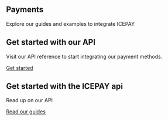## Payments

Explore our guides and examples to integrate ICEPAY

## Get started with our API
Visit our API reference to start integrating our payment methods.

[Get started](https://docs.icepay.com/payments/before-you-start/)

## Get started with the ICEPAY api
Read up on our API

[Read our guides](https://docs.icepay.com/payments/before-you-start/)
